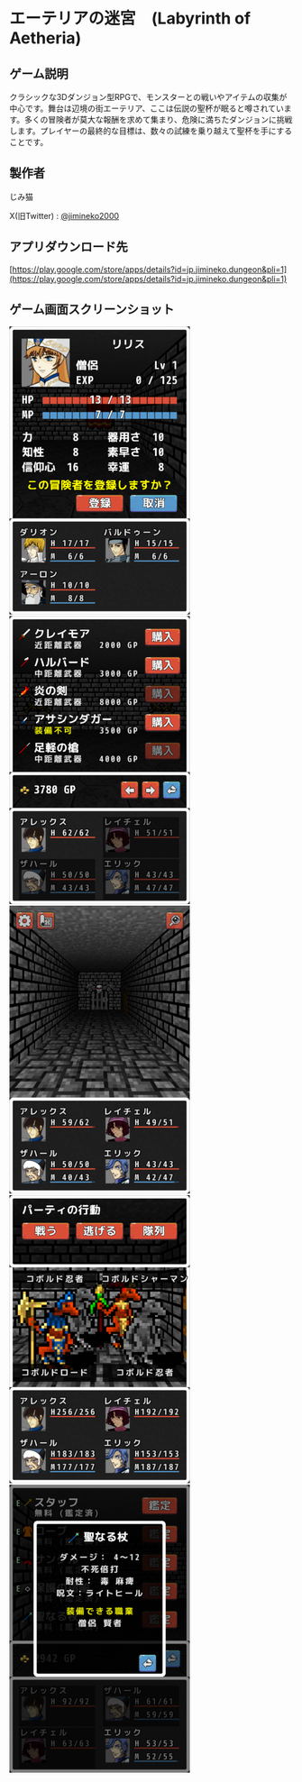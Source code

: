 # エーテリアの迷宮　(Labyrinth of Aetheria)

## ゲーム説明

クラシックな3Dダンジョン型RPGで、モンスターとの戦いやアイテムの収集が中心です。舞台は辺境の街エーテリア、ここは伝説の聖杯が眠ると噂されています。多くの冒険者が莫大な報酬を求めて集まり、危険に満ちたダンジョンに挑戦します。プレイヤーの最終的な目標は、数々の試練を乗り越えて聖杯を手にすることです。

## 製作者

じみ猫 

X(旧Twitter) : [@jimineko2000](https://twitter.com/jimineko2000)

## アプリダウンロード先
[https://play.google.com/store/apps/details?id=jp.jimineko.dungeon&pli=1](https://play.google.com/store/apps/details?id=jp.jimineko.dungeon&pli=1)

## ゲーム画面スクリーンショット

![](pics/001small.png)
![](pics/002small.png)
![](pics/003small.png)
![](pics/004small.png)
![](pics/005small.png)
